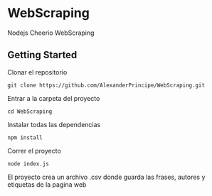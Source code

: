 # WebScraping

Nodejs Cheerio WebScraping

## Getting Started

Clonar el repositorio

```
git clone https://github.com/AlexanderPrincipe/WebScraping.git
```

Entrar a la carpeta del proyecto

```
cd WebScraping
```

Instalar todas las dependencias

```
npm install
```

Correr el proyecto

```
node index.js
```

El proyecto crea un archivo .csv donde guarda las frases, autores y etiquetas de la pagina web
